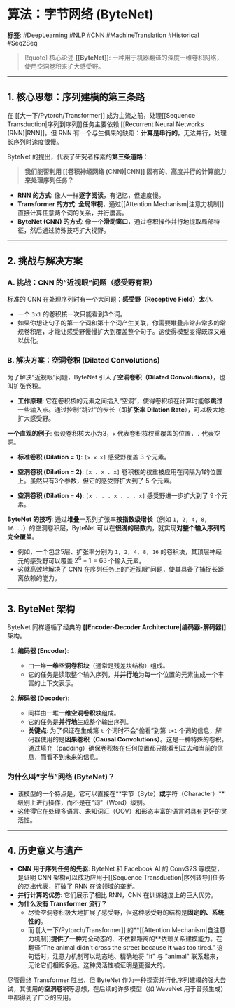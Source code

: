 # 算法：字节网络 (ByteNet)

**标签**: #DeepLearning #NLP #CNN #MachineTranslation #Historical #Seq2Seq

> [!quote] 核心论述
> **[[ByteNet]]**: 一种用于机器翻译的深度一维卷积网络，使用空洞卷积来扩大感受野。

---

## 1. 核心思想：序列建模的第三条路

在 [[大一下/Pytorch/Transformer]] 成为主流之前，处理[[Sequence Transduction|序列到序列]]任务主要依赖 [[Recurrent Neural Networks (RNN)|RNN]]。但 RNN 有一个与生俱来的缺陷：**计算是串行的**，无法并行，处理长序列时速度很慢。

ByteNet 的提出，代表了研究者探索的**第三条道路**：

> **我们能否利用 [[卷积神经网络 (CNN)|CNN]] 固有的、高度并行的计算能力来处理序列任务？**

- **RNN 的方式**: 像人一样**逐字阅读**，有记忆，但速度慢。
- **Transformer 的方式**: **全局审视**，通过[[Attention Mechanism|注意力机制]]直接计算任意两个词的关系，并行度高。
- **ByteNet (CNN) 的方式**: 像一个**滑动窗口**，通过卷积操作并行地提取局部特征，然后通过特殊技巧扩大视野。

---

## 2. 挑战与解决方案

### A. 挑战：CNN 的“近视眼”问题（感受野有限）

标准的 CNN 在处理序列时有一个大问题：**感受野（Receptive Field）太小**。
- 一个 `3x1` 的卷积核一次只能看到3个词。
- 如果你想让句子的第一个词和第十个词产生关联，你需要堆叠非常非常多的常规卷积层，才能让感受野慢慢扩大到覆盖整个句子。这使得模型变得既深又难以优化。

### B. 解决方案：空洞卷积 (Dilated Convolutions)

为了解决“近视眼”问题，ByteNet 引入了**空洞卷积（Dilated Convolutions）**，也叫扩张卷积。

- **工作原理**: 它在卷积核的元素之间插入“空洞”，使得卷积核在计算时能够**跳过**一些输入点。通过控制“跳过”的步长（即**扩张率 Dilation Rate**），可以极大地扩大感受野。

**一个直观的例子**:
假设卷积核大小为3，`x` 代表卷积核权重覆盖的位置，`.` 代表空洞。
- **标准卷积 (Dilation = 1)**:
  `[x x x]`
  感受野覆盖 3 个元素。

- **空洞卷积 (Dilation = 2)**:
  `[x . x . x]`
  卷积核的权重被应用在间隔为1的位置上。虽然只有3个参数，但它的感受野扩大到了 5 个元素。

- **空洞卷积 (Dilation = 4)**:
  `[x . . . x . . . x]`
  感受野进一步扩大到了 9 个元素。

**ByteNet 的技巧**:
通过**堆叠**一系列扩张率**按指数级增长**（例如 `1, 2, 4, 8, 16...`）的空洞卷积层，ByteNet 可以在**很浅的层数**内，就实现**对整个输入序列的完全覆盖**。
- 例如，一个包含5层、扩张率分别为 `1, 2, 4, 8, 16` 的卷积块，其顶层神经元的感受野可以覆盖 $2^6-1=63$ 个输入元素。
- 这就高效地解决了 CNN 在序列任务上的“近视眼”问题，使其具备了捕捉长距离依赖的能力。

---

## 3. ByteNet 架构

ByteNet 同样遵循了经典的 **[[Encoder-Decoder Architecture|编码器-解码器]]** 架构。

1.  **编码器 (Encoder)**:
    - 由一堆**一维空洞卷积块**（通常是残差块结构）组成。
    - 它的任务是读取整个输入序列，并**并行地**为每一个位置的元素生成一个丰富的上下文表示。

2.  **解码器 (Decoder)**:
    - 同样由一堆**一维空洞卷积块**组成。
    - 它的任务是**并行地**生成整个输出序列。
    - **关键点**: 为了保证在生成第 `t` 个词时不会“偷看”到第 `t+1` 个词的信息，解码器使用的是**因果卷积（Causal Convolutions）**。这是一种特殊的卷积，通过填充（padding）确保卷积核在任何位置都只能看到过去和当前的信息，而看不到未来的信息。

### 为什么叫“字节”网络 (ByteNet)？
- 该模型的一个特点是，它可以直接在**字节（Byte）**或**字符（Character）**级别上进行操作，而不是在“词”（Word）级别。
- 这使得它在处理多语言、未知词汇（OOV）和形态丰富的语言时具有更好的灵活性。

---

## 4. 历史意义与遗产

- **CNN 用于序列任务的先驱**: ByteNet 和 Facebook AI 的 ConvS2S 等模型，是证明 CNN 架构可以成功应用于[[Sequence Transduction|序列转导]]任务的杰出代表，打破了 RNN 在该领域的垄断。
- **并行计算的优势**: 它们展示了相比 RNN，CNN 在训练速度上的巨大优势。
- **为什么没有 Transformer 流行？**
    - 尽管空洞卷积极大地扩展了感受野，但这种感受野的结构是**固定的、系统性的**。
    - 而 [[大一下/Pytorch/Transformer]] 的**[[Attention Mechanism|自注意力机制]]**提供了一种**完全动态的、不依赖距离的**依赖关系建模能力。在翻译“The animal didn't cross the street because **it** was too tired.” 这句话时，注意力机制可以动态地、精确地将 "it" 与 "animal" 联系起来，无论它们相距多远。这种灵活性被证明是更强大的。

尽管最终 Transformer 胜出，但 ByteNet 作为一种探索并行化序列建模的强大尝试，其使用的**空洞卷积**等思想，在后续的许多模型（如 WaveNet 用于音频生成）中都得到了广泛的应用。